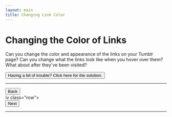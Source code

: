 ```yaml
---
layout: main
title: Changing Link Color
---
```


# Changing the Color of Links

Can you change the color and appearance of the links on your Tumblr page? Can you change what the links look like when you hover over them? What about after they've been visited?

<a href="../linkcolor_solution"><button type="button" class="btn btn-primary btn-lg">Having a bit of trouble? Click here for the solution.</button></a>

---

<div class="row">
  <div class="col-md-1">
    <a href="../backgroundcolor"><button type="button" class="btn btn-primary btn-lg">Back</button></a>
  </div>
  iv class="row">
  <div class="col-md-1">
    <a href="../linkcolor"><button type="button" class="btn btn-primary btn-lg">Next</button></a>
  </div>
</div>

---